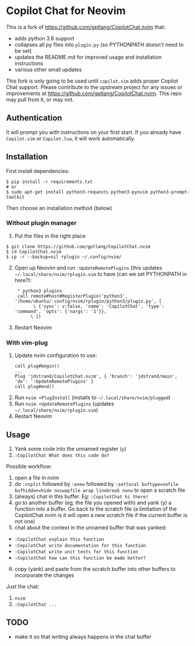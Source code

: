 # Copilot Chat for Neovim

This is a fork of https://github.com/gptlang/CopilotChat.nvim that:
* adds python 3.8 support
* collapses all py files into `plugin.py` (so PYTHONPATH doesn't need to be
  set)
* updates the README.md for improved usage and installation instructions
* various other small updates

This fork is only going to be used until `copilot.vim` adds proper Copilot Chat
support. Please contribute to the upstream project for any issues or
improvements at https://github.com/gptlang/CopilotChat.nvim. This repo may pull
from it, or may not.


## Authentication

It will prompt you with instructions on your first start. If you already have `Copilot.vim` or `Copilot.lua`, it will work automatically.

## Installation

First install dependencies:
```
$ pip install -r requirements.txt
# or
$ sudo apt-get install python3-requests python3-pynvim python3-prompt-toolkit
```

Then choose an installation method (below)


### Without plugin manager

1. Put the files in the right place
```
$ git clone https://github.com/gptlang/CopilotChat.nvim
$ cd CopilotChat.nvim
$ cp -r --backup=nil rplugin ~/.config/nvim/
```
2. Open up Neovim and run `:UpdateRemotePlugins` (this updates
   `~/.local/share/nvim/rplugin.vim` to have (can we set PYTHONPATH in here?):
   ```
    " python3 plugins
    call remote#host#RegisterPlugin('python3', '/home/ubuntu/.config/nvim/rplugin/python3/plugin.py', [
          \ {'sync': v:false, 'name': 'CopilotChat', 'type': 'command', 'opts': {'nargs': '1'}},
         \ ])
   ```
3. Restart Neovim


### With vim-plug

1. Update nvim configuration to use:
    ```
    call plug#begin()
    ...
    Plug 'jdstrand/CopilotChat.nvim', { 'branch': 'jdstrand/main', 'do': ':UpdateRemotePlugins' }
    call plug#end()
    ```
2. Run `nvim +PlugInstall` (installs to `~/.local/share/nvim/plugged`)
3. Run `nvim +UpdateRemotePlugins` (updates `~/.local/share/nvim/rplugin.vim`)
4. Restart Neovim


## Usage

1. Yank some code into the unnamed register (`y`)
2. `:CopilotChat What does this code do?`

Possible workflow:

1. open a file in nvim
2. do `:vsplit` followed by `:enew` followed by `:setlocal buftype=nofile bufhidden=hide noswapfile wrap linebreak nonu` to open a scratch file
3. (always) chat in this buffer. Eg: `:CopilotChat hi there!`
4. go to another buffer (eg, the file you opened with) and yank (y) a function into a buffer. Go back to the scratch file (a limitation of the CopilotChat.nvim is it will open a new scratch file if the current buffer is not one)
5. chat about the context in the unnamed buffer that was yanked:
  * `:CopilotChat explain this function`
  * `:CopilotChat write documentation for this function`
  * `:CopilotChat write unit tests for this function`
  * `:CopilotChat how can this function be made better?`
6. copy (yank) and paste from the scratch buffer into other buffers to incorporate the changes

Just the chat:
1. `nvim`
2. `:CopilotChat ...`


## TODO
* make it so that writing always happens in the chat buffer
